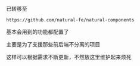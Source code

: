 已转移至
    
    https://github.com/natural-fe/natural-components

基本会用到的功能都配置了

主要是为了支援那些前后端不分离的项目

这样可以根据需求不断更新，不然放这里维护起来烦死